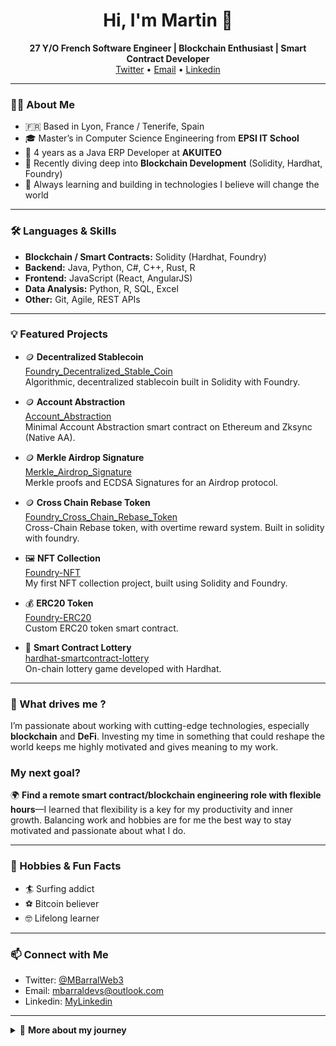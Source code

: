 <!--
**MBarralDevs/MBarralDevs** is a ✨ special ✨ repository because its `README.md` (this file) appears on your GitHub profile.
-->

<h1 align="center">Hi, I'm Martin 👋</h1>
<p align="center">
  <b>27 Y/O French Software Engineer | Blockchain Enthusiast | Smart Contract Developer</b><br>
  <a href="https://x.com/MBarralWeb3">Twitter</a> • <a href="mailto:mbarraldevs@outlook.com">Email</a> • <a href="https://www.linkedin.com/in/martin-barral-5ab633182/">Linkedin</a>
</p>

---

### 👨‍💻 About Me

-  🇫🇷 Based in Lyon, France / Tenerife, Spain
- 🎓 Master’s in Computer Science Engineering from <b>EPSI IT School</b>
- 💼 4 years as a Java ERP Developer at <b>AKUITEO</b>
- 🌱 Recently diving deep into **Blockchain Development** (Solidity, Hardhat, Foundry)
- 🚀 Always learning and building in technologies I believe will change the world

---

### 🛠️ Languages & Skills

- **Blockchain / Smart Contracts:** Solidity (Hardhat, Foundry)
- **Backend:** Java, Python, C#, C++, Rust, R
- **Frontend:** JavaScript (React, AngularJS)
- **Data Analysis:** Python, R, SQL, Excel
- **Other:** Git, Agile, REST APIs

---

### 💡 Featured Projects


- 🪙 **Decentralized Stablecoin**  
  [Foundry_Decentralized_Stable_Coin](https://github.com/MBarralDevs/Foundry_Decentralized_Stable_Coin)  
  Algorithmic, decentralized stablecoin built in Solidity with Foundry.

- 🪙 **Account Abstraction**  
  [Account_Abstraction](https://github.com/MBarralDevs/AccountAbstraction)  
  Minimal Account Abstraction smart contract on Ethereum and Zksync (Native AA).

- 🪙 **Merkle Airdrop Signature**  
  [Merkle_Airdrop_Signature](https://github.com/MBarralDevs/MerkleAirdropSignature)  
  Merkle proofs and ECDSA Signatures for an Airdrop protocol.

- 🪙 **Cross Chain Rebase Token**  
  [Foundry_Cross_Chain_Rebase_Token](https://github.com/MBarralDevs/Cross-Chain-Rebase-Token)  
  Cross-Chain Rebase token, with overtime reward system. Built in solidity with foundry.

- 🖼️ **NFT Collection**  
  [Foundry-NFT](https://github.com/MBarralDevs/Foundry-NFT)  
  My first NFT collection project, built using Solidity and Foundry.

- 💰 **ERC20 Token**  
  [Foundry-ERC20](https://github.com/MBarralDevs/Foundry-ERC20)  
  Custom ERC20 token smart contract.

- 🎲 **Smart Contract Lottery**  
  [hardhat-smartcontract-lottery](https://github.com/MBarralDevs/hardhat-smartcontract-lottery)  
  On-chain lottery game developed with Hardhat.

---

### 🎯 What drives me ?

I’m passionate about working with cutting-edge technologies, especially **blockchain** and **DeFi**. Investing my time in something that could reshape the world keeps me highly motivated and gives meaning to my work.

### My next goal?  
🌍 **Find a remote smart contract/blockchain engineering role with flexible hours**—I learned that flexibility is a key for my productivity and inner growth. Balancing work and hobbies are for me the best way to stay motivated and passionate about what I do.

---

### 🌊 Hobbies & Fun Facts

- 🏄 Surfing addict
- ⚽ Bitcoin believer
- 🤓 Lifelong learner

---

### 📫 Connect with Me

- Twitter: [@MBarralWeb3](https://x.com/MBarralWeb3)
- Email: [mbarraldevs@outlook.com](mailto:mbarraldevs@outlook.com)
- Linkedin: [MyLinkedin](https://www.linkedin.com/in/martin-barral-5ab633182/)

---

<details>
<summary>📝 <b>More about my journey</b></summary>

- Graduated from EPSI IT School, passionate about software craftsmanship
- 4 years building ERP solutions in Java at AKUITEO
- Deep dived into blockchain via Cyfrin Updraft online Solidity courses
- Always open to new challenges and collaborations—let’s build the future together!
</details>
